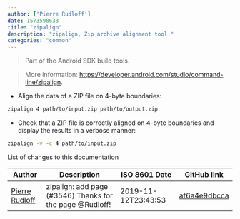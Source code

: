 ```yaml
---
author: ['Pierre Rudloff']
date: 1573598633
title: "zipalign"
description: "zipalign, Zip archive alignment tool."
categories: "common"
---
```

> Part of the Android SDK build tools.

> More information: <https://developer.android.com/studio/command-line/zipalign>.

- Align the data of a ZIP file on 4-byte boundaries:

```bash
zipalign 4 path/to/input.zip path/to/output.zip
```

- Check that a ZIP file is correctly aligned on 4-byte boundaries and display the results in a verbose manner:

```bash
zipalign -v -c 4 path/to/input.zip
```
List of changes to this documentation


Author | Description | ISO 8601 Date | GitHub link
------|-----|-----|-----
[Pierre Rudloff](mailto:contact@rudloff.pro) | zipalign: add page (#3546) Thanks for the page @Rudloff! | 2019-11-12T23:43:53 | [af6a4e9dbcca](https://github.com/tldr-pages/tldr/commit/af6a4e9dbccafe54448a19d756115e646b8a97a4)

